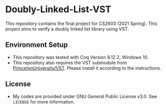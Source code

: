 # Doubly-Linked-List-VST

This repository contains the final project for CS2603 (2021 Spring). This project aims to verify a doubly linked list library using VST.

## Environment Setup

* This repository was tested with Coq Version 8.12.2, Windows 10.
* This repository also requires the VST submodule from [PrincetonUniversity/VST](https://github.com/PrincetonUniversity/VST/tree/release-v2.6). Please install it according to the instructions.

## License

* My codes are provided under GNU General Public License v3.0. See `LICENSE` for more information.
